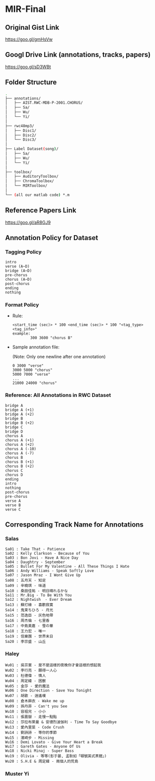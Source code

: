 # MIR-Final

## Original Gist Link
https://goo.gl/gmHsVw

## Googl Drive Link (annotations, tracks, papers)
https://goo.gl/sD3WBt

## Folder Structure

```bash
.
├── annotations/
│   ├── AIST.RWC-MDB-P-2001.CHORUS/
│   ├── Sa/
│   ├── Wu/
│   └── Yi/
│
├── rwc48mp3/
│   ├── Disc1/
│   ├── Disc2/
│   └── Disc3/
│
├── Label Dataset(song)/
│   ├── Sa/
│   ├── Wu/
│   └── Yi/
│
├── toolbox/
│   ├── AuditoryToolbox/
│   ├── ChromaToolbox/
│   └── MIRToolbox/
│
└── (all our matlab code) *.m
```

## Reference Papers Link
https://goo.gl/aR8GJ9

## Annotation Policy for Dataset
### Tagging Policy
```
intro
verse (A~D)
bridge (A~D)
pre-chorus
chorus (A~D)
post-chorus
ending
nothing
```

### Format Policy

- Rule:
    ```
    <start_time (sec)> * 100 <end_time (sec)> * 100 "<tag_type> <tag_info>"
    example:
            300 3600 "chorus B"
    ```

- Sample annotation file:

    (Note: Only one newline after one annotation)
    ```
    0 3000 "verse"
    3000 5000 "chorus"
    5000 7000 "verse"
    ...
    21000 24000 "chorus"
    ```

### Reference: All Annotations in RWC Dataset
```
bridge A
bridge A (+1)
bridge A (+2)
bridge B
bridge B (+2)
bridge C
bridge D
chorus A
chorus A (+1)
chorus A (+2)
chorus A (-10)
chorus A (-7)
chorus B
chorus B (+1)
chorus B (+2)
chorus C
chorus D
ending
intro
nothing
post-chorus
pre-chorus
verse A
verse B
verse C
```

## Corresponding Track Name for Annotations
### Salas
```
Sa01 : Take That - Patience
Sa02 : Kelly Clarkson - Because of You
Sa03 : Bon Jovi - Have A Nice Day
Sa04 : Daughtry - September
Sa05 : Bullet For My Valentine - All These Things I Hate
Sa06 : Andy Williams - Speak Softly Love
Sa07 : Jason Mraz - I Wont Give Up
Sa08 : 五月天 - 知足
Sa09 : 辛曉琪 - 味道
Sa10 : 桑田佳祐 - 明日晴れるかな
Sa11 : Mr.Big - To Be With You
Sa12 : Nightwish  - Ever Dream
Sa13 : 蘇打綠 - 喜歡寂寞
Sa14 : 鬼束ちひろ - 月光
Sa15 : 范逸臣 - 灰色地帶
Sa16 : 周杰倫 - 七里香
Sa17 : 中島美嘉 - 雪の華
Sa18 : 王力宏 - 唯一
Sa19 : 信樂團 - 世界末日
Sa20 : 李宗盛 - 山丘
```

### Haley
```
Wu01 : 吳宗憲 - 是不是這樣的夜晚你才會這樣的想起我
Wu02 : 李行亮 - 願得一人心
Wu03 : 杜德偉 - 情人
Wu04 : 周定緯 - 困獸
Wu05 : 金莎 - 愛的魔法
Wu06 : One Direction - Save You Tonight
Wu07 : 胡歌 - 逍遙嘆
Wu08 : 倉木麻衣 - Wake me up
Wu09 : 孫丹菲 - Can't you See
Wu10 : 容祖兒 - 小小
Wu11 : 張震嶽 - 走慢一點點
Wu12 : 莎拉布萊曼 & 安德烈波伽利 - Time To Say Goodbye
Wu13 : 愛內里菜 - Code Crush
Wu14 : 劉詩詩 - 等你的季節
Wu15 : 濱崎步 - Missing
Wu16 : Demi Lovato - Give Your Heart a Break
Wu17 : Gareth Gates - Anyone Of Us
Wu18 : Nicki Minaj - Super Bass
Wu19 : Olivia - 等等(彭于晏, 孟耿如「頓號英式茶館」)
Wu20 : S.H.E & 周定緯 - 兩個人的荒島
```

### Muster Yi
